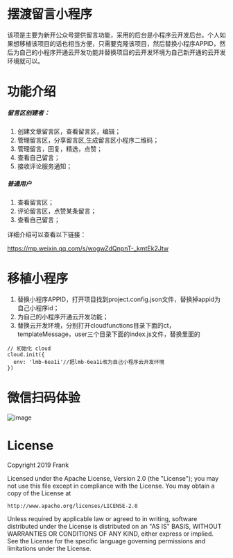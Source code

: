 # 摆渡留言小程序
该项是主要为新开公众号提供留言功能，采用的后台是小程序云开发后台。个人如果想移植该项目的话也相当方便，只需要克隆该项目，然后替换小程序APPID，然后为自己的小程序开通云开发功能并替换项目的云开发环境为自己新开通的云开发环境就可以。

# 功能介绍
##### 留言区创建者：
1. 创建文章留言区，查看留言区，编辑；
2. 管理留言区，分享留言区,生成留言区小程序二维码；
3. 管理留言，回复，精选，点赞；
4. 查看自己留言；
5. 接收评论服务通知；

##### 普通用户
1. 查看留言区；
2. 评论留言区，点赞某条留言；
3. 查看自己留言；

详细介绍可以查看以下链接：

https://mp.weixin.qq.com/s/wogwZdQnpnT-_kmtEk2Jtw

# 移植小程序
1. 替换小程序APPID，打开项目找到project.config.json文件，替换掉appid为自己小程序id；
2. 为自己的小程序开通云开发功能；
3. 替换云开发环境，分别打开cloudfunctions目录下面的ct，templateMessage，user三个目录下面的index.js文件，替换里面的
```
// 初始化 cloud
cloud.init({
  env: 'lmb-6ea1i'//把lmb-6ea1i改为自己小程序云开发环境
})
```


# 微信扫码体验
![image](https://note.youdao.com/yws/api/personal/file/0C8769BF1F154C44B870D74EB48CBCC2?method=download&shareKey=eff2f2cbdd2d79b28b5af7c7e1c9241a)

# License

Copyright 2019 Frank

Licensed under the Apache License, Version 2.0 (the "License");
you may not use this file except in compliance with the License.
You may obtain a copy of the License at

    http://www.apache.org/licenses/LICENSE-2.0

Unless required by applicable law or agreed to in writing, software
distributed under the License is distributed on an "AS IS" BASIS,
WITHOUT WARRANTIES OR CONDITIONS OF ANY KIND, either express or implied.
See the License for the specific language governing permissions and
limitations under the License.
